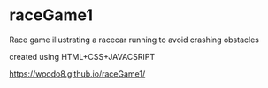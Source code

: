 # raceGame1

Race game illustrating a racecar running to avoid crashing obstacles 

created using HTML+CSS+JAVACSRIPT

https://woodo8.github.io/raceGame1/
